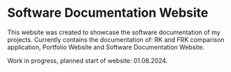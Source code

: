 # Software Documentation Website
This website was created to showcase the software documentation of my projects. Currently contains the documentation of: RK and FRK comparison application, Portfolio Website and Software Documentation Website.

Work in progress, planned start of website: 01.08.2024.

